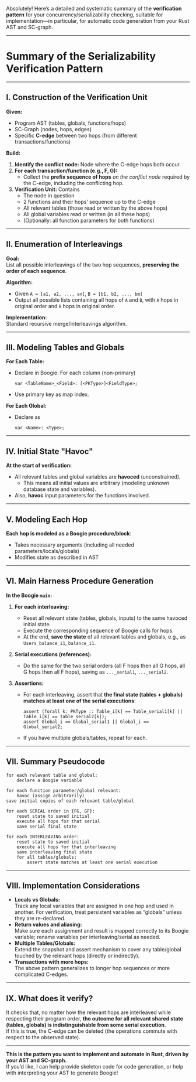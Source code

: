 Absolutely! Here’s a detailed and systematic summary of the **verification pattern** for your concurrency/serializability checking, suitable for implementation—in particular, for automatic code generation from your Rust AST and SC-graph.

---

# **Summary of the Serializability Verification Pattern**

---

## **I. Construction of the Verification Unit**

**Given:**
- Program AST (tables, globals, functions/hops)
- SC-Graph (nodes, hops, edges)
- Specific **C-edge** between two hops (from different transactions/functions)

**Build:**
1. **Identify the conflict node:** Node where the C-edge hops both occur.
2. **For each transaction/function (e.g., F, G):**
    - Collect the **prefix sequence of hops** *on the conflict node* required by the C-edge, including the conflicting hop.
3. **Verification Unit:** Contains
    - The node in question
    - 2 functions and their hops’ sequence up to the C-edge
    - All relevant tables (those read or written by the above hops)
    - All global variables read or written (in all these hops)
    - (Optionally: all function parameters for both functions)

---

## **II. Enumeration of Interleavings**

**Goal:**  
List all possible interleavings of the two hop sequences, **preserving the order of each sequence**.

**Algorithm:**
- Given `A = [a1, a2, ..., an]`, `B = [b1, b2, ..., bm]`
- Output all possible lists containing all hops of `A` and `B`, with `A` hops in original order and `B` hops in original order.

**Implementation:**  
Standard recursive merge/interleavings algorithm.

---

## **III. Modeling Tables and Globals**

**For Each Table:**
- Declare in Boogie: For each column (non-primary)  
  ```boogie
  var <TableName>_<Field>: [<PKType>]<FieldType>;
  ```
- Use primary key as map index.

**For Each Global:**
- Declare as  
  ```boogie
  var <Name>: <Type>;
  ```

---

## **IV. Initial State "Havoc"**

**At the start of verification:**
- All relevant tables and global variables are **havoced** (unconstrained).
    - This means all initial values are arbitrary (modeling unknown database state and variables).
- Also, **havoc** input parameters for the functions involved.

---

## **V. Modeling Each Hop**

**Each hop is modeled as a Boogie procedure/block**:
- Takes necessary arguments (including all needed parameters/locals/globals)
- Modifies state as described in AST

---

## **VI. Main Harness Procedure Generation**

**In the Boogie `main`:**

1. **For each interleaving:**
    - Reset all relevant state (tables, globals, inputs) to the same havoced initial state.
    - Execute the corresponding sequence of Boogie calls for hops.
    - At the end, **save the state** of all relevant tables and globals, e.g., as `Users_balance_i1`, `balance_i1`.

2. **Serial executions (references):**
    - Do the same for the two serial orders (all F hops then all G hops, all G hops then all F hops), saving as `..._serial1`, `..._serial2`.

3. **Assertions:**
    - For each interleaving, assert that **the final state (tables + globals) matches at least one of the serial executions**:
      ```boogie
      assert (forall k: PKType :: Table_i[k] == Table_serial1[k] || Table_i[k] == Table_serial2[k]);
      assert Global_i == Global_serial1 || Global_i == Global_serial2;
      ```
    - If you have multiple globals/tables, repeat for each.

---

## **VII. Summary Pseudocode**

```pseudocode
for each relevant table and global:
    declare a Boogie variable

for each function parameter/global relevant:
    havoc (assign arbitrarily)
save initial copies of each relevant table/global

for each SERIAL order in {FG, GF}:
    reset state to saved initial
    execute all hops for that serial
    save serial final state

for each INTERLEAVING order:
    reset state to saved initial
    execute all hops for that interleaving
    save interleaving final state
    for all tables/globals:
        assert state matches at least one serial execution
```

---

## **VIII. Implementation Considerations**

- **Locals vs Globals:**  
  Track any local variables that are assigned in one hop and used in another. For verification, treat persistent variables as “globals” unless they are re-declared.
- **Return values and aliasing:**  
  Make sure each assignment and result is mapped correctly to its Boogie variable; rename variables per interleaving/serial as needed.
- **Multiple Tables/Globals:**  
  Extend the snapshot and assert mechanism to cover any table/global touched by the relevant hops (directly or indirectly).
- **Transactions with more hops:**  
  The above pattern generalizes to longer hop sequences or more complicated C-edges.

---

## **IX. What does it verify?**

It checks that, no matter how the relevant hops are interleaved while respecting their program order, **the outcome for all relevant shared state (tables, globals) is indistinguishable from some serial execution**.  
If this is true, the C-edge can be deleted (the operations commute with respect to the observed state).

---

**This is the pattern you want to implement and automate in Rust, driven by your AST and SC-graph.**  
If you’d like, I can help provide skeleton code for code generation, or help with interpreting your AST to generate Boogie!